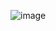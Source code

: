 ![image](https://github.com/Samir-Kesare/Assignments/assets/145540651/a01ac2b0-c849-47f9-aa73-35c6d77fd540)
